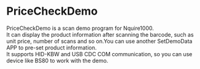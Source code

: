 # PriceCheckDemo
PriceCheckDemo is a scan demo program for Nquire1000.<br>
It can display the product information after scanning the barcode, such as unit price, number of scans and so on.You can use another SetDemoData APP to pre-set product information.<br>
It supports HID-KBW and USB CDC COM communication, so you can use device like BS80 to work with the demo.
